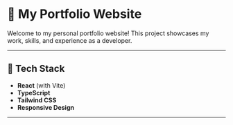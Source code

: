 # 💼 My Portfolio Website

Welcome to my personal portfolio website! This project showcases my work, skills, and experience as a developer.

---

## 🚀 Tech Stack

- **React** (with Vite)
- **TypeScript**
- **Tailwind CSS**
- **Responsive Design**

---
